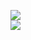 [![](https://img.shields.io/badge/Made%20With-Github%20Spray-lightgrey.svg?style=for-the-badge&logo=github)](https://github.com/Annihil/github-spray#2954)  
[![](https://i.imgur.com/2DrTn0Z.gif)](https://github.com/Annihil/github-spray)